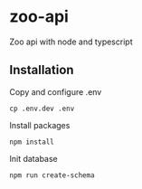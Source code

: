 # zoo-api
Zoo api with node and typescript

## Installation

Copy and configure .env

```shell
cp .env.dev .env
```

Install packages

```shell
npm install
```

Init database

```shell
npm run create-schema
```
